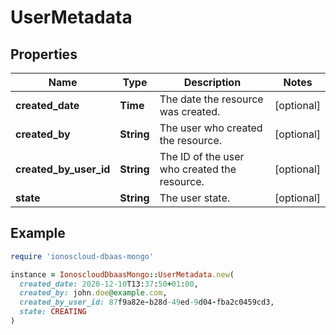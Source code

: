 # UserMetadata

## Properties

| Name | Type | Description | Notes |
| ---- | ---- | ----------- | ----- |
| **created_date** | **Time** | The date the resource was created. | [optional] |
| **created_by** | **String** | The user who created the resource. | [optional] |
| **created_by_user_id** | **String** | The ID of the user who created the resource. | [optional] |
| **state** | **String** | The user state. | [optional] |

## Example

```ruby
require 'ionoscloud-dbaas-mongo'

instance = IonoscloudDbaasMongo::UserMetadata.new(
  created_date: 2020-12-10T13:37:50+01:00,
  created_by: john.doe@example.com,
  created_by_user_id: 87f9a82e-b28d-49ed-9d04-fba2c0459cd3,
  state: CREATING
)
```

